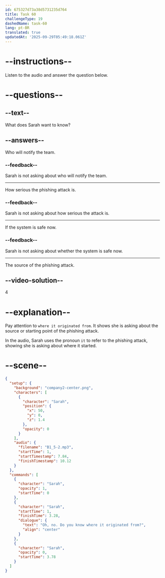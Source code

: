 ```yaml
---
id: 675327d73a38d5731235d764
title: Task 60
challengeType: 19
dashedName: task-60
lang: pt-BR
translated: true
updatedAt: '2025-09-29T05:49:18.061Z'
---
```

<!-- (Audio) Sarah: Oh no! Do you know where it originated from? -->

# --instructions--

Listen to the audio and answer the question below.

# --questions--

## --text--

What does Sarah want to know?

## --answers--

Who will notify the team.

### --feedback--

Sarah is not asking about who will notify the team.

---

How serious the phishing attack is.

### --feedback--

Sarah is not asking about how serious the attack is.

---

If the system is safe now.

### --feedback--

Sarah is not asking about whether the system is safe now.

---

The source of the phishing attack.

## --video-solution--

4

# --explanation--

Pay attention to `where it originated from`. It shows she is asking about the source or starting point of the phishing attack.

In the audio, Sarah uses the pronoun `it` to refer to the phishing attack, showing she is asking about where it started.

# --scene--

```json
{
  "setup": {
    "background": "company2-center.png",
    "characters": [
      {
        "character": "Sarah",
        "position": {
          "x": 50,
          "y": 0,
          "z": 1.4
        },
        "opacity": 0
      }
    ],
    "audio": {
      "filename": "B1_5-2.mp3",
      "startTime": 1,
      "startTimestamp": 7.84,
      "finishTimestamp": 10.12
    }
  },
  "commands": [
    {
      "character": "Sarah",
      "opacity": 1,
      "startTime": 0
    },
    {
      "character": "Sarah",
      "startTime": 1,
      "finishTime": 3.28,
      "dialogue": {
        "text": "Oh, no. Do you know where it originated from?",
        "align": "center"
      }
    },
    {
      "character": "Sarah",
      "opacity": 0,
      "startTime": 3.78
    }
  ]
}
```

